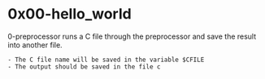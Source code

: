 # 0x00-hello_world

0-preprocessor runs a C file through the preprocessor and save the result into another file.

    - The C file name will be saved in the variable $CFILE
    - The output should be saved in the file c